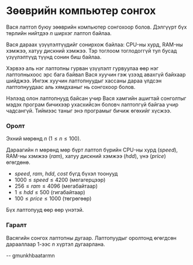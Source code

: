 Зөөврийн компьютер сонгох
=========================
Вася лаптоп буюу зөөврийн компьютер сонгохоор болов. Дэлгүүрт бүх төрлийн
нийтдээ $n$ ширхэг лаптоп байлаа.

Вася дараах үзүүлэлтүүдийг сонирхож байлаа: CPU-ны хурд, RAM-ны хэмжээ, хатуу
дискний хэмжээ. Тэр тоглоом тоглодоггүй тул бусад үзүүлэлтүүд түүнд сонин биш
байлаа.

Хэрвээ аль нэг лаптопны гурван үзүүлэлт гурвуулаа өөр нэг лаптопныхоос эрс бага
байвал Вася хуучин гэж үзээд авахгүй байхаар шийджээ. Ингэж хуучин лаптопнуудыг
хассаны дараа үлдсэн лаптопнуудаас аль хямдханыг нь сонгохоор болов.

Нэлээд олон лаптопнууд байсан учир Вася хамгийн ашигтай сонголтыг мэдэх програм
бичихээр ухасхийсэн боловч лаптопгүй байгаа учир чадсангүй. Тиймээс таныг энэ
програмыг бичиж өгөхийг хүсжээ.


### Оролт
Эхний мөрөнд $n$ ($1 ≤ n ≤ 100$).

Дараагийн $n$ мөрөнд мөр бүрт лаптоп бүрийн CPU-ны хурд ($speed$), RAM-ны хэмжээ
($ram$), хатуу дискний хэмжээ ($hdd$), үнэ ($price$) өгөгдөнө.

- $speed$, $ram$, $hdd$, $cost$ бүгд бүхэл тоонууд
- $1000 ≤ speed ≤ 4200$ (мегагерцээр)
- $256 ≤ ram ≤ 4096$ (мегабайтаар)
- $1 ≤ hdd ≤ 500$ (гигабайтаар)
- $100 ≤ price ≤ 1000$ (төгрөгөөр)

Бүх лаптопууд өөр өөр үнэтэй.


### Гаралт
Васягийн сонгох лаптопны дугаар. Лаптопуудыг оролтонд өгөгдсөн дарааллаар
$1$-ээс $n$ хүртэл дугаарлана.

-- gmunkhbaatarmn
